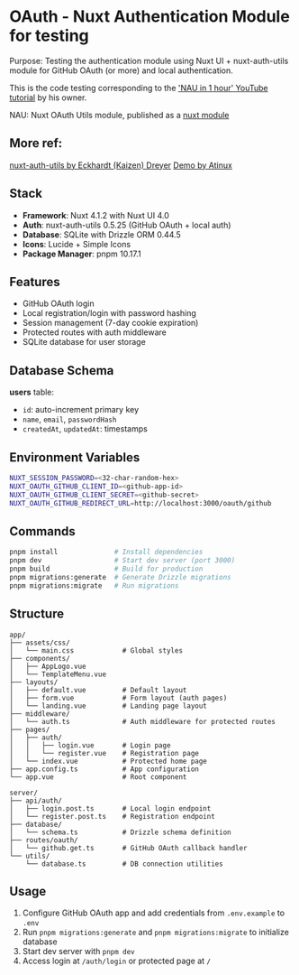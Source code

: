# OAuth - Nuxt Authentication Module for testing

Purpose: Testing the authentication module using Nuxt UI + nuxt-auth-utils module for GitHub OAuth (or more) and local authentication.

This is the code testing corresponding to the ['NAU in 1 hour' YouTube tutorial](https://youtu.be/mNDHRLqmoMg?si=Fx-CYUcR-1M35Ij9) by his owner.

NAU: Nuxt OAuth Utils module, published as a [nuxt module](https://nuxt.com/modules/auth-utils)

## More ref:
[nuxt-auth-utils by Eckhardt (Kaizen) Dreyer](https://github.com/Eckhardt-D/nuxt-auth-utils.git)
[Demo by Atinux](https://github.com/atinux/nuxt-auth-utils)


## Stack

- **Framework**: Nuxt 4.1.2 with Nuxt UI 4.0
- **Auth**: nuxt-auth-utils 0.5.25 (GitHub OAuth + local auth)
- **Database**: SQLite with Drizzle ORM 0.44.5
- **Icons**: Lucide + Simple Icons
- **Package Manager**: pnpm 10.17.1

## Features

- GitHub OAuth login
- Local registration/login with password hashing
- Session management (7-day cookie expiration)
- Protected routes with auth middleware
- SQLite database for user storage

## Database Schema

**users** table:
- `id`: auto-increment primary key
- `name`, `email`, `passwordHash`
- `createdAt`, `updatedAt`: timestamps

## Environment Variables

```bash
NUXT_SESSION_PASSWORD=<32-char-random-hex>
NUXT_OAUTH_GITHUB_CLIENT_ID=<github-app-id>
NUXT_OAUTH_GITHUB_CLIENT_SECRET=<github-secret>
NUXT_OAUTH_GITHUB_REDIRECT_URL=http://localhost:3000/oauth/github
```

## Commands

```bash
pnpm install              # Install dependencies
pnpm dev                  # Start dev server (port 3000)
pnpm build                # Build for production
pnpm migrations:generate  # Generate Drizzle migrations
pnpm migrations:migrate   # Run migrations
```

## Structure

```
app/
├── assets/css/
│   └── main.css            # Global styles
├── components/
│   ├── AppLogo.vue
│   └── TemplateMenu.vue
├── layouts/
│   ├── default.vue         # Default layout
│   ├── form.vue            # Form layout (auth pages)
│   └── landing.vue         # Landing page layout
├── middleware/
│   └── auth.ts             # Auth middleware for protected routes
├── pages/
│   ├── auth/
│   │   ├── login.vue       # Login page
│   │   └── register.vue    # Registration page
│   └── index.vue           # Protected home page
├── app.config.ts           # App configuration
└── app.vue                 # Root component

server/
├── api/auth/
│   ├── login.post.ts       # Local login endpoint
│   └── register.post.ts    # Registration endpoint
├── database/
│   └── schema.ts           # Drizzle schema definition
├── routes/oauth/
│   └── github.get.ts       # GitHub OAuth callback handler
└── utils/
    └── database.ts         # DB connection utilities
```

## Usage

1. Configure GitHub OAuth app and add credentials from `.env.example` to `.env`
2. Run `pnpm migrations:generate` and `pnpm migrations:migrate` to initialize database
3. Start dev server with `pnpm dev`
4. Access login at `/auth/login` or protected page at `/`